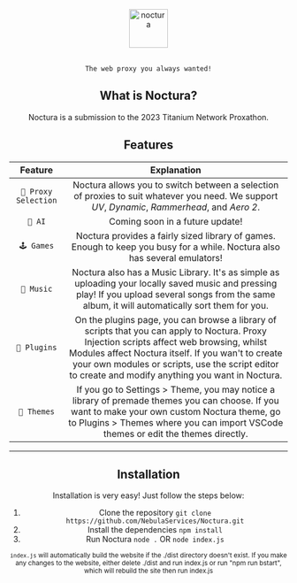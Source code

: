 <div align="center">
   <img src="https://i.ibb.co/1M2qSLw/nocturalogo.png" alt="noctura" height="70"/>
   <br></br>
   
   `The web proxy you always wanted!`
   
   ## What is Noctura?
   
   Noctura is a submission to the 2023 Titanium Network Proxathon.
   
   ## Features

   |  **Feature**  | **Explanation** |
   |:------------------:|:------------------------------:|
   | `🔡 Proxy Selection` | Noctura allows you to switch between a selection of proxies to suit whatever you need. We support _UV_, _Dynamic_, _Rammerhead_, and _Aero 2_. |
   | `🧠 AI` | Coming soon in a future update! |
   | `🕹️ Games` | Noctura provides a fairly sized library of games. Enough to keep you busy for a while. Noctura also has several emulators! |
   | `🎵 Music` | Noctura also has a Music Library. It's as simple as uploading your locally saved music and pressing play! If you upload several songs from the same album, it will automatically sort them for you. |
   | `💽 Plugins` | On the plugins page, you can browse a library of scripts that you can apply to Noctura. Proxy Injection scripts affect web browsing, whilst Modules affect Noctura itself. If you wan't to create your own modules or scripts, use the script editor to create and modify anything you want in Noctura.|
   | `🎨 Themes` | If you go to Settings > Theme, you may notice a library of premade themes you can choose. If you want to make your own custom Noctura theme, go to Plugins > Themes where you can import VSCode themes or edit the themes directly. |
   
   ---
   
   ## Installation
   
   Installation is very easy! Just follow the steps below:
   
   1. Clone the repository
      `git clone https://github.com/NebulaServices/Noctura.git`
   2. Install the dependencies
      `npm install`
   3. Run Noctura
      `node .` OR `node index.js`
   
   <sub>`index.js` will automatically build the website if the ./dist directory doesn't exist. If you make any changes to the website, either delete ./dist and run index.js or run "npm run bstart", which will rebuild the site then run index.js</sub>
</div>
